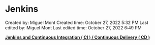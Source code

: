 # Jenkins

Created by: Miguel Mont
Created time: October 27, 2022 5:32 PM
Last edited by: Miguel Mont
Last edited time: October 27, 2022 6:49 PM

[**Jenkins and Continuous Integration ( CI ) / Continuous Delivery ( CD )**](Jenkins%2048d11b3e9c404afd8b4dca5613e02c77/Jenkins%20and%20Continuous%20Integration%20(%20CI%20)%20Continuo%208e69c4c3957b4924af12090a4e51c2cb.md)
